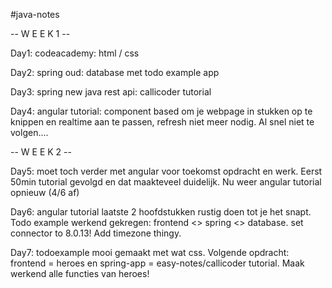 #java-notes 

-- W E E K 1 --

Day1: codeacademy: html / css

Day2: spring oud: database met todo example app

Day3: spring new java rest api: callicoder tutorial

Day4: angular tutorial: component based om je webpage in stukken op te knippen en realtime aan te passen, refresh niet meer nodig. Al snel niet te volgen....

-- W E E K 2 --

Day5: moet toch verder met angular voor toekomst opdracht en werk. Eerst 50min tutorial gevolgd en dat maakteveel duidelijk. Nu weer angular tutorial opnieuw (4/6 af)

Day6: angular tutorial laatste 2 hoofdstukken rustig doen tot je het snapt. Todo example werkend gekregen: frontend <> spring <> database. set connector to 8.0.13! Add timezone thingy.

Day7: todoexample mooi gemaakt met wat css. Volgende opdracht: frontend = heroes en spring-app = easy-notes/callicoder tutorial. Maak werkend alle functies van heroes!